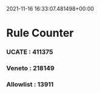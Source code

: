 2021-11-16 16:33:07.481498+00:00
# Rule Counter 
 ### UCATE : 411375

 ### Veneto : 218149

 ### Allowlist : 13911